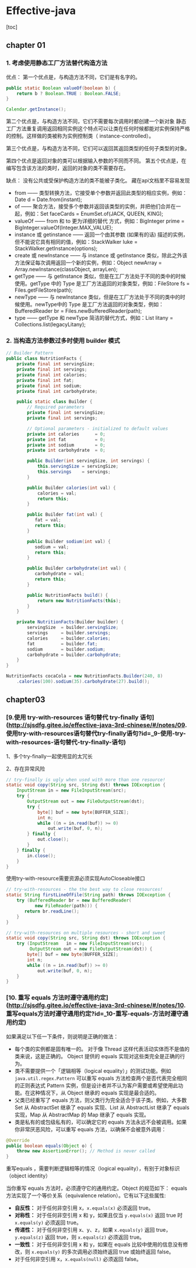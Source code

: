 # Effective-java #
[toc]

## chapter 01 ##

### 1. 考虑使用静态工厂方法替代构造方法 ###

优点：
第一个优点是，与构造方法不同，它们是有名字的。


``` java
public static Boolean valueOf(boolean b) {
    return b ? Boolean.TRUE : Boolean.FALSE;
}
```

``` java
Calendar.getInstance();

```

第二个优点是，与构造方法不同，它们不需要每次调用时都创建一个新对象
静态工厂方法重复调用返回相同实例这个特点可以让类在任何时候都能对实例保持严格的控制。这样做的类被称为实例控制类（ instance-controlled）。


第三个优点是，与构造方法不同，它们可以返回其返回类型的任何子类型的对象。

第四个优点是返回对象的类可以根据输入参数的不同而不同。
第五个优点是，在编写包含该方法的类时，返回的对象的类不需要存在。

缺点：
没有公共或受保护构造方法的类不能被子类化。
藏在api文档里不容易发现


- from —— 类型转换方法，它接受单个参数并返回此类型的相应实例，例如：Date d = Date.from(instant);
- of —— 聚合方法，接受多个参数并返回该类型的实例，并把他们合并在一起，例如：Set faceCards = EnumSet.of(JACK, QUEEN, KING);
- valueOf —— from 和 to 更为详细的替代 方式，例如：BigInteger prime = BigInteger.valueOf(Integer.MAX_VALUE);
- instance 或 getinstance —— 返回一个由其参数 (如果有的话) 描述的实例，但不能说它具有相同的值，例如：StackWalker luke = StackWalker.getInstance(options);
- create 或 newInstance —— 与 instance 或 getInstance 类似，除此之外该方法保证每次调用返回一个新的实例，例如：Object newArray = Array.newInstance(classObject, arrayLen);
- getType —— 与 getInstance 类似，但是在工厂方法处于不同的类中的时候使用。getType 中的 Type 是工厂方法返回的对象类型，例如：FileStore fs = Files.getFileStore(path);
- newType —— 与 newInstance 类似，但是在工厂方法处于不同的类中的时候使用。newType中的 Type 是工厂方法返回的对象类型，例如：BufferedReader br = Files.newBufferedReader(path);
- type —— getType 和 newType 简洁的替代方式，例如：List litany = Collections.list(legacyLitany);

### 2. 当构造方法参数过多时使用 builder 模式 ###

``` java
// Builder Pattern
public class NutritionFacts {
    private final int servingSize;
    private final int servings;
    private final int calories;
    private final int fat;
    private final int sodium;
    private final int carbohydrate;

    public static class Builder {
        // Required parameters
        private final int servingSize;
        private final int servings;

        // Optional parameters - initialized to default values
        private int calories      = 0;
        private int fat           = 0;
        private int sodium        = 0;
        private int carbohydrate  = 0;

        public Builder(int servingSize, int servings) {
            this.servingSize = servingSize;
            this.servings    = servings;
        }

        public Builder calories(int val) { 
            calories = val;      
            return this;
        }

        public Builder fat(int val) { 
           fat = val;           
           return this;
        }

        public Builder sodium(int val) { 
           sodium = val;        
           return this; 
        }

        public Builder carbohydrate(int val) { 
           carbohydrate = val;  
           return this; 
        }

        public NutritionFacts build() {
            return new NutritionFacts(this);
        }
    }

    private NutritionFacts(Builder builder) {
        servingSize  = builder.servingSize;
        servings     = builder.servings;
        calories     = builder.calories;
        fat          = builder.fat;
        sodium       = builder.sodium;
        carbohydrate = builder.carbohydrate;
    }
}

```

``` java
NutritionFacts cocaCola = new NutritionFacts.Builder(240, 8)
    .calories(100).sodium(35).carbohydrate(27).build();

```

## chapter03

### [9.使用 try-with-resources 语句替代 try-finally 语句](http://sjsdfg.gitee.io/effective-java-3rd-chinese/#/notes/09. 使用try-with-resources语句替代try-finally语句?id=_9-使用-try-with-resources-语句替代-try-finally-语句)

1、多个try-finally一起使用显的太冗长

2、存在异常风险

```java
// try-finally is ugly when used with more than one resource!
static void copy(String src, String dst) throws IOException {
    InputStream in = new FileInputStream(src);
    try {
        OutputStream out = new FileOutputStream(dst);
        try {
            byte[] buf = new byte[BUFFER_SIZE];
            int n;
            while ((n = in.read(buf)) >= 0)
                out.write(buf, 0, n);
        } finally {
            out.close();
        }
    } finally {
        in.close();
    }
}
```





使用try-with-resource需要资源必须实现AutoCloseable接口

```java
// try-with-resources - the the best way to close resources!
static String firstLineOfFile(String path) throws IOException {
    try (BufferedReader br = new BufferedReader(
           new FileReader(path))) {
       return br.readLine();
    }
}

// try-with-resources on multiple resources - short and sweet
static void copy(String src, String dst) throws IOException {
    try (InputStream   in = new FileInputStream(src);
         OutputStream out = new FileOutputStream(dst)) {
        byte[] buf = new byte[BUFFER_SIZE];
        int n;
        while ((n = in.read(buf)) >= 0)
            out.write(buf, 0, n);
    }
}
```

### [10. 重写 equals 方法时遵守通用约定](http://sjsdfg.gitee.io/effective-java-3rd-chinese/#/notes/10. 重写equals方法时遵守通用约定?id=_10-重写-equals-方法时遵守通用约定)

如果满足以下任一下条件，则说明是正确的做法：

- 每个类的实例都是固有唯一的。 对于像 Thread 这样代表活动实体而不是值的类来说，这是正确的。 Object 提供的 equals 实现对这些类完全是正确的行为。
- 类不需要提供一个「逻辑相等（logical equality）」的测试功能。例如 `java.util.regex.Pattern` 可以重写 equals 方法检查两个是否代表完全相同的正则表达式 Pattern 实例，但是设计者并不认为客户需要或希望使用此功能。在这种情况下，从 Object 继承的 equals 实现是最合适的。
- 父类已经重写了 equals 方法，则父类行为完全适合于该子类。例如，大多数 Set 从 AbstractSet 继承了 equals 实现、List 从 AbstractList 继承了 equals 实现，Map 从 AbstractMap 的 Map 继承了 equals 实现。
- 类是私有的或包级私有的，可以确定它的 equals 方法永远不会被调用。如果你非常厌恶风险，可以重写 equals 方法，以确保不会被意外调用：

```java
@Override 
public boolean equals(Object o) {
    throw new AssertionError(); // Method is never called
}
```



重写equals ，需要判断逻辑相等的情况（logical equality），有别于对象标识（object identity）

当你重写 equals 方法时，必须遵守它的通用约定。Object 的规范如下： equals 方法实现了一个等价关系（equivalence relation）。它有以下这些属性:

- **自反性：** 对于任何非空引用 x，`x.equals(x)` 必须返回 true。
- **对称性：** 对于任何非空引用 x 和 y，如果且仅当 `y.equals(x)` 返回 true 时 `x.equals(y)` 必须返回 true。
- **传递性：** 对于任何非空引用 x、y、z，如果 `x.equals(y)` 返回 true，`y.equals(z)` 返回 true，则 `x.equals(z)` 必须返回 true。
- **一致性：** 对于任何非空引用 x 和 y，如果在 equals 比较中使用的信息没有修改，则 `x.equals(y)` 的多次调用必须始终返回 true 或始终返回 false。
- 对于任何非空引用 x，`x.equals(null)` 必须返回 false。